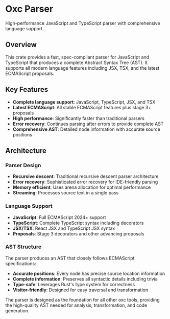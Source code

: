 # Oxc Parser

High-performance JavaScript and TypeScript parser with comprehensive language support.

## Overview

This crate provides a fast, spec-compliant parser for JavaScript and TypeScript that produces a complete Abstract Syntax Tree (AST). It supports all modern language features including JSX, TSX, and the latest ECMAScript proposals.

## Key Features

- **Complete language support**: JavaScript, TypeScript, JSX, and TSX
- **Latest ECMAScript**: All stable ECMAScript features plus stage 3+ proposals
- **High performance**: Significantly faster than traditional parsers
- **Error recovery**: Continues parsing after errors to provide complete AST
- **Comprehensive AST**: Detailed node information with accurate source positions



## Architecture

### Parser Design

- **Recursive descent**: Traditional recursive descent parser architecture
- **Error recovery**: Sophisticated error recovery for IDE-friendly parsing
- **Memory efficient**: Uses arena allocation for optimal performance
- **Streaming**: Processes source text in a single pass

### Language Support

- **JavaScript**: Full ECMAScript 2024+ support
- **TypeScript**: Complete TypeScript syntax including decorators
- **JSX/TSX**: React JSX and TypeScript JSX syntax
- **Proposals**: Stage 3 decorators and other advancing proposals

### AST Structure

The parser produces an AST that closely follows ECMAScript specifications:

- **Accurate positions**: Every node has precise source location information
- **Complete information**: Preserves all syntactic details including trivia
- **Type-safe**: Leverages Rust's type system for correctness
- **Visitor-friendly**: Designed for easy traversal and transformation

The parser is designed as the foundation for all other oxc tools, providing the high-quality AST needed for analysis, transformation, and code generation.
